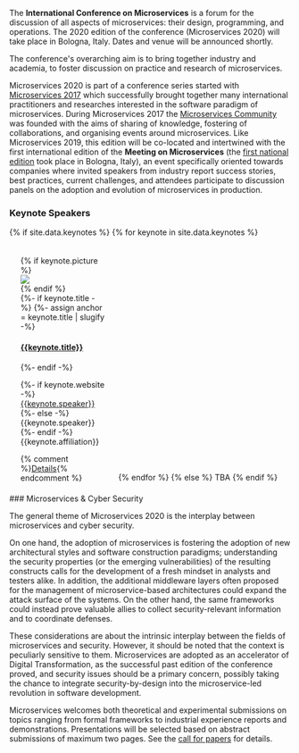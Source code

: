 The **International Conference on Microservices** is a forum for the discussion of all aspects of microservices: their design, programming, and operations. The 2020 edition of the conference (Microservices 2020) will take place in Bologna, Italy. Dates and venue will be announced shortly.


The conference's overarching aim is to bring together industry and academia, to foster discussion on practice and research of microservices. 

Microservices 2020 is part of a conference series started with [Microservices 2017](https://www.conf-micro.services/2017/index.html) which successfully brought together many international practitioners and researches interested in the software paradigm of microservices. During Microservices 2017 the [Microservices Community](https://microservices.community) was founded with the aims of sharing of knowledge, fostering of collaborations, and organising events around microservices.
Like Microservices 2019, this edition will be co-located and intertwined with the first international edition of the **Meeting on Microservices** (the [first national edition](http://www.italianasoftware.com/mom2016_eng.html) took place in Bologna, Italy), an event specifically oriented towards companies where invited speakers from industry report success stories, best practices, current challenges, and attendees participate to discussion panels on the adoption and evolution of microservices in production.

### Keynote Speakers

{% if site.data.keynotes %}
{% for keynote in site.data.keynotes %}
  <div class="panel panel-primary" style="display:inline-block; padding:10px; margin:10px; width: 30%">
    {% if keynote.picture %}
    <div class="row text-center">
    <img class="card-img" style="max-height:120px;max-width:120px;" src="{{ 'assets/images/speakers/' | append: keynote.picture | relative_url }}">
    </div>
    {% endif %}
    <div class="card-body">    
      {%- if keynote.title -%}
      {%- assign anchor = keynote.title | slugify -%}
      <h4 class="card-title"><a href="{{ 'keynotes/#' | append: anchor  | relative_url }}">{{keynote.title}}</a></h4>
      {%- endif -%}
      <p class="card-text">
      {%- if keynote.website -%}
        <a href="{{ keynote.website }}"> {{keynote.speaker}} </a>
      {%- else -%}
        {{keynote.speaker}}
      {%- endif -%}<br>
      {{keynote.affiliation}} </p>
      {% comment %}<a class="card-link" href="{{ 'keynotes/#' | append: anchor  | relative_url }}">Details</a>{% endcomment %}
    </div>
  </div>
{% endfor %}
{% else %}
TBA
{% endif %}

<div markdown="1">
### Microservices & Cyber Security

The general theme of Microservices 2020 is the interplay between microservices and cyber security.

On one hand, the adoption of microservices is fostering the adoption of new architectural styles and software construction paradigms; understanding the security properties (or the emerging vulnerabilities) of the resulting constructs calls for the development of a fresh mindset in analysts and testers alike.
In addition, the additional middleware layers often proposed for the management of microservice-based architectures could expand the attack surface of the systems.
On the other hand, the same frameworks could instead prove valuable allies to collect security-relevant information and to coordinate defenses.

These considerations are about the intrinsic interplay between the fields of microservices and security. However, it should be noted that the context is peculiarly sensitive to them. Microservices are adopted as an accelerator of Digital Transformation, as the successful past edition of the conference  proved, and security issues should be a primary concern, possibly taking the chance to integrate security-by-design into the microservice-led revolution in software development.

Microservices welcomes both theoretical and experimental submissions on topics ranging from formal frameworks to industrial experience reports and demonstrations. Presentations will be selected based on abstract submissions of maximum two pages. See the <a class="link-to-tab" href="#call-for-papers">call for papers</a> for details.
</div>